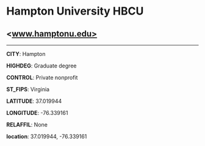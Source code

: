 # Hampton University HBCU
## <www.hamptonu.edu>
---
**CITY**: Hampton

**HIGHDEG**: Graduate degree

**CONTROL**: Private nonprofit

**ST_FIPS**: Virginia

**LATITUDE**: 37.019944

**LONGITUDE**: -76.339161

**RELAFFIL**: None

**location**: 37.019944, -76.339161